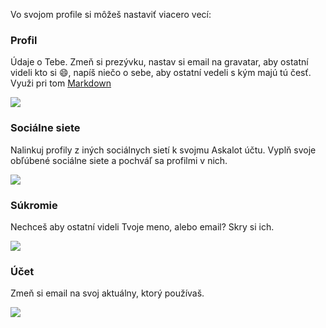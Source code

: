 Vo svojom profile si môžeš nastaviť viacero vecí:

### Profil

Údaje o Tebe. Zmeň si prezývku, nastav si email na gravatar, aby ostatní videli kto si :smile:, napíš niečo o sebe, aby ostatní vedeli s kým majú tú česť. Využi pri tom [Markdown](<%= help_path + "#markdown" %>)

<img class="img-responsive" src="<%= asset_path('screenshots/edit-profile.png') %>" />

### Sociálne siete

Nalinkuj profily z iných sociálnych sietí k svojmu Askalot účtu. Vyplň svoje obľúbené sociálne siete a pochváľ sa profilmi v nich.

<img class="img-responsive" src="<%= asset_path('screenshots/edit-social.png') %>" />

### Súkromie

Nechceš aby ostatní videli Tvoje meno, alebo email? Skry si ich.

<img class="img-responsive" src="<%= asset_path('screenshots/edit-privacy.png') %>" />

### Účet

Zmeň si email na svoj aktuálny, ktorý používaš.

<img class="img-responsive" src="<%= asset_path('screenshots/edit-account.png') %>" />
